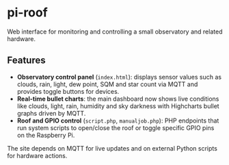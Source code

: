 # pi-roof

Web interface for monitoring and controlling a small observatory and related hardware.

## Features

- **Observatory control panel** (`index.html`): displays sensor values such as clouds, rain, light, dew point, SQM and star count via MQTT and provides toggle buttons for devices.
- **Real-time bullet charts**: the main dashboard now shows live conditions like clouds, light, rain, humidity and sky darkness with Highcharts bullet graphs driven by MQTT.
- **Roof and GPIO control** (`script.php`, `manualjob.php`): PHP endpoints that run system scripts to open/close the roof or toggle specific GPIO pins on the Raspberry Pi.

The site depends on MQTT for live updates and on external Python scripts for hardware actions.
